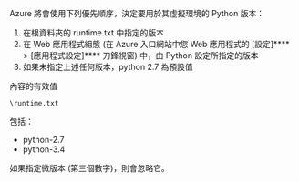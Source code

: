 Azure 將會使用下列優先順序，決定要用於其虛擬環境的 Python 版本：

1. 在根資料夾的 runtime.txt 中指定的版本
1. 在 Web 應用程式組態 (在 Azure 入口網站中您 Web 應用程式的 [設定]**** > [應用程式設定]**** 刀鋒視窗) 中，由 Python 設定所指定的版本
1. 如果未指定上述任何版本，python 2.7 為預設值

內容的有效值

    \runtime.txt

包括：

- python-2.7
- python-3.4

如果指定微版本 (第三個數字)，則會忽略它。

<!--HONumber=54-->